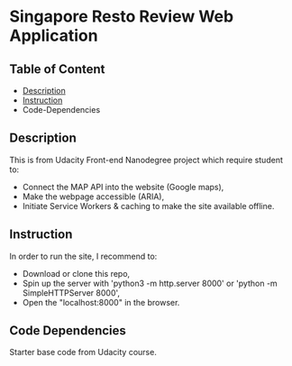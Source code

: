 # Singapore Resto Review Web Application

## Table of Content
* [Description](#description)
* [Instruction](#instruction)
* Code-Dependencies

## Description
This is from Udacity Front-end Nanodegree project which require student to:
* Connect the MAP API into the website (Google maps), 
* Make the webpage accessible (ARIA),
* Initiate Service Workers & caching to make the site available offline.

## Instruction
In order to run the site, I recommend to:
- Download or clone this repo,
- Spin up the server with 'python3 -m http.server 8000' or 'python -m SimpleHTTPServer 8000',
- Open the "localhost:8000" in the browser.

## Code Dependencies
Starter base code from Udacity course.
